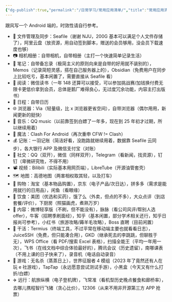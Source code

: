 ```yaml
---
{"dg-publish":true,"permalink":"/日常学习/常用应用清单/","title":"常用应用清单","tags":["Obsidian","微信读书"],"noteIcon":"1","created":"2023-11-11T20:57:38.430+08:00","updated":"2024-11-18T17:35:19.936+08:00"}
---
```


跟风写一个 Android 端的，时效性请自行参考。

- 📂 文件管理及同步：Seafile（谢谢 NJU，200G 基本可以满足个人文件存储了），阿里云盘（放资源，用自动签到脚本，赠送的会员够用，没会员下载速度也够）
- 📷 相机相册：自带相机，自带相册（主打一个快速简单记录生活）
- 📝 笔记：自带备忘录（极简主义的原则向来是自带的好用就不装别的），Memos（记录简短灵感，搭在自己服务器上的），Obsidian（免费用户在同步上比较吃亏，基本闲置了，需要直接从 Seafile 看）
- 📖 阅读：微信读书（一年 148 还算可以接受，可以参加挑战赛/加钱换付费无限卡更低价拿到会员，总体是鹅厂难得良心，无过度冗余功能，内容主打出版书）
- 📆 日程：自带日历
- 🌐 浏览器：Via（轻量级，比 x 浏览器更省空间），自带浏览器（偶尔用用，新闻更新的挺快）
- 🎵 音乐：QQ music（以前靠签到白嫖了一年多，现在到 25 年初才过期，所以继续用着）
- 🔮 魔法：Clash For Android（再次重申 CFW != Clash）
- 💰 记账：一羽记账（简洁好看，没跑路就继续用着，数据靠 Seafile 云同步），各大银行 APP 及微信支付宝（对账）
- 💬 社交：QQ（双开），微信（同样双开），Telegram（看新闻，找资源），钉钉（卑微研究牲，不得不用）
- 📽️ 视频：Bilibili（实际基本用网页端），LibreTube（开源油管套壳）
- 🗺️ 地图：高德地图（两害相权取其轻，以及打车）
- 🛒 购物：淘宝（基本物品购置），京东（电子产品/次日达），拼多多（需求是能用就行的日用品），闲鱼（看眼缘）
- 🍲 饮食：美团（优选和买药），饿了么（外卖，但点的不多），大众点评（到店套餐/评价），下厨房（照猫画虎，煮熟万岁）
- 📱 内容：微博轻享版（不刷，但不能没有），脉脉（看公司风评/帮别人选 offer），牛客（招聘季刷面经），知乎（基本闲置，部分学术相关还行，知乎日报尚可参考），小红书（旅游攻略/薅羊毛攻略），Boss 直聘（目前闲置）
- 🔧 干活：Termius（终端工具，不过平常在移动端主要也就看看日志），JuiceSSH（免费，但只能凑合用），GKD（继承死去的李跳跳，但聊胜于无），WPS Office（看 PDF/搜索 Excel 表格），扫描全能王（平均一年用一次），飞书（在线文档中综合体验最好的），腾讯会议（历史遗留），南哪课表（不用上课的日子快来了），录音机（电话自动录音）
- 🎲 游戏：无名杀（蒸蒸日上），世界征服者 4 模组（2023 年了竟然还有人在玩 e 社游戏），TapTap（永远愿意尝试测试手游），小黑盒（今天又有什么打折/白嫖）
- ✈️ 远行：航旅纵横（电子登机牌），飞常准（看机型历史晚点餐食和廊桥率），去哪儿携程智行飞猪（贪心比价），12306（从来不用非开源第三方 APP 抢票）
